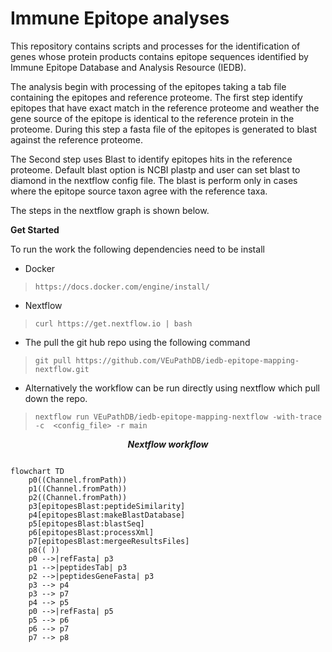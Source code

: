 # Immune Epitope analyses
This repository contains scripts and processes for the identification of genes whose protein products contains epitope sequences identified by  Immune Epitope Database and Analysis Resource (IEDB).


The analysis begin with processing of the epitopes taking a tab file containing the epitopes and reference proteome. The first step identify epitopes that have exact match in the reference proteome and weather the gene source of the epitope is identical to the reference protein in the proteome. During this step a fasta file of the epitopes is generated to blast against the reference proteome. 

The Second step uses Blast to identify epitopes hits in the reference proteome. Default blast option is NCBI plastp and user can set blast to diamond in the nextflow config file. The blast is perform only in cases where the epitope source taxon agree with the reference taxa. 

The steps in the nextflow graph is shown below. 


**<p align=left>Get Started</p>**
To run the work the following dependencies need to be install
* Docker
> `https://docs.docker.com/engine/install/`
* Nextflow
> `curl https://get.nextflow.io | bash`

* The pull the git hub repo using the following command
> `git pull https://github.com/VEuPathDB/iedb-epitope-mapping-nextflow.git`

* Alternatively the workflow can be run directly using nextflow which pull down the repo. 
> `nextflow run VEuPathDB/iedb-epitope-mapping-nextflow -with-trace -c  <config_file> -r main`



***<p align=center>Nextflow workflow</p>*** 

```mermaid

flowchart TD
    p0((Channel.fromPath))
    p1((Channel.fromPath))
    p2((Channel.fromPath))
    p3[epitopesBlast:peptideSimilarity]
    p4[epitopesBlast:makeBlastDatabase]
    p5[epitopesBlast:blastSeq]
    p6[epitopesBlast:processXml]
    p7[epitopesBlast:mergeeResultsFiles]
    p8(( ))
    p0 -->|refFasta| p3
    p1 -->|peptidesTab| p3
    p2 -->|peptidesGeneFasta| p3
    p3 --> p4
    p3 --> p7
    p4 --> p5
    p0 -->|refFasta| p5
    p5 --> p6
    p6 --> p7
    p7 --> p8


```
